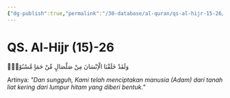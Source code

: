 ```yaml
---
{"dg-publish":true,"permalink":"/30-database/al-quran/qs-al-hijr-15-26/"}
---
```



# QS. Al-Hijr (15)-26
وَلَقَدْ خَلَقْنَا الْاِنْسَانَ مِنْ صَلْصَالٍ مِّنْ حَمَاٍ مَّسْنُوْنٍۚ  

Artinya: *"Dan sungguh, Kami telah menciptakan manusia (Adam) dari tanah liat kering dari lumpur hitam yang diberi bentuk."*
